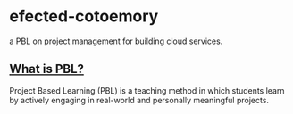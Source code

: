 # efected-cotoemory
a PBL on project management for building cloud services. 

## [What is PBL?](https://www.pblworks.org/what-is-pbl)
Project Based Learning (PBL) is a teaching method in which students learn by actively engaging in real-world and personally meaningful projects.
